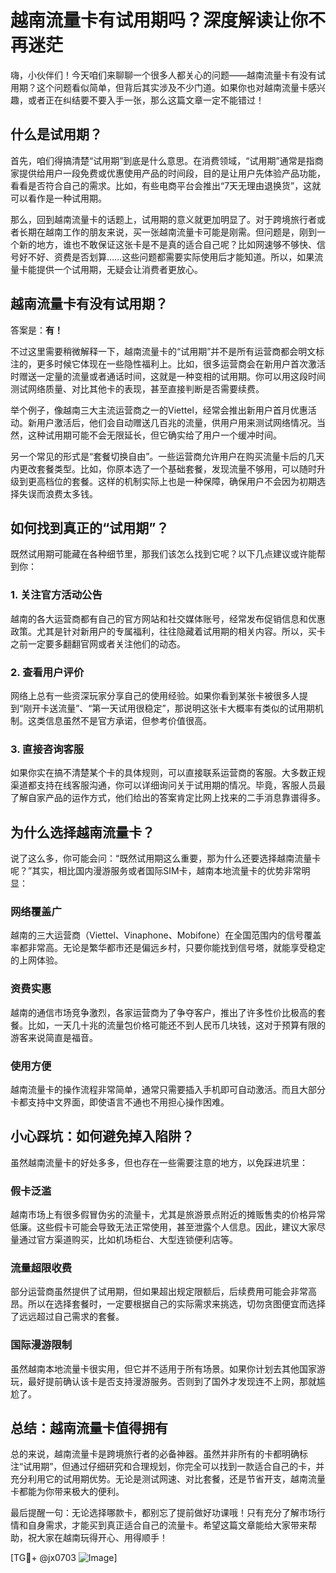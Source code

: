# 越南流量卡有试用期吗？深度解读让你不再迷茫

嗨，小伙伴们！今天咱们来聊聊一个很多人都关心的问题——越南流量卡有没有试用期？这个问题看似简单，但背后其实涉及不少门道。如果你也对越南流量卡感兴趣，或者正在纠结要不要入手一张，那么这篇文章一定不能错过！

## 什么是试用期？

首先，咱们得搞清楚“试用期”到底是什么意思。在消费领域，“试用期”通常是指商家提供给用户一段免费或优惠使用产品的时间段，目的是让用户先体验产品功能，看看是否符合自己的需求。比如，有些电商平台会推出“7天无理由退换货”，这就可以看作是一种试用期。

那么，回到越南流量卡的话题上，试用期的意义就更加明显了。对于跨境旅行者或者长期在越南工作的朋友来说，买一张越南流量卡可能是刚需。但问题是，刚到一个新的地方，谁也不敢保证这张卡是不是真的适合自己呢？比如网速够不够快、信号好不好、资费是否划算……这些问题都需要实际使用后才能知道。所以，如果流量卡能提供一个试用期，无疑会让消费者更放心。

## 越南流量卡有没有试用期？

答案是：**有！**

不过这里需要稍微解释一下，越南流量卡的“试用期”并不是所有运营商都会明文标注的，更多时候它体现在一些隐性福利上。比如，很多运营商会在新用户首次激活时赠送一定量的流量或者通话时间，这就是一种变相的试用期。你可以用这段时间测试网络质量、对比其他卡的表现，甚至直接判断是否需要续费。

举个例子，像越南三大主流运营商之一的Viettel，经常会推出新用户首月优惠活动。新用户激活后，他们会自动赠送几百兆的流量，供用户用来测试网络情况。当然，这种试用期可能不会无限延长，但它确实给了用户一个缓冲时间。

另一个常见的形式是“套餐切换自由”。一些运营商允许用户在购买流量卡后的几天内更改套餐类型。比如，你原本选了一个基础套餐，发现流量不够用，可以随时升级到更高档位的套餐。这样的机制实际上也是一种保障，确保用户不会因为初期选择失误而浪费太多钱。

## 如何找到真正的“试用期”？

既然试用期可能藏在各种细节里，那我们该怎么找到它呢？以下几点建议或许能帮到你：

### 1. 关注官方活动公告
越南的各大运营商都有自己的官方网站和社交媒体账号，经常发布促销信息和优惠政策。尤其是针对新用户的专属福利，往往隐藏着试用期的相关内容。所以，买卡之前一定要多翻翻官网或者关注他们的动态。

### 2. 查看用户评价
网络上总有一些资深玩家分享自己的使用经验。如果你看到某张卡被很多人提到“刚开卡送流量”、“第一天试用很稳定”，那说明这张卡大概率有类似的试用期机制。这类信息虽然不是官方承诺，但参考价值很高。

### 3. 直接咨询客服
如果你实在搞不清楚某个卡的具体规则，可以直接联系运营商的客服。大多数正规渠道都支持在线客服沟通，你可以详细询问关于试用期的情况。毕竟，客服人员最了解自家产品的运作方式，他们给出的答案肯定比网上找来的二手消息靠谱得多。

## 为什么选择越南流量卡？

说了这么多，你可能会问：“既然试用期这么重要，那为什么还要选择越南流量卡呢？”其实，相比国内漫游服务或者国际SIM卡，越南本地流量卡的优势非常明显：

### 网络覆盖广
越南的三大运营商（Viettel、Vinaphone、Mobifone）在全国范围内的信号覆盖率都非常高。无论是繁华都市还是偏远乡村，只要你能找到信号塔，就能享受稳定的上网体验。

### 资费实惠
越南的通信市场竞争激烈，各家运营商为了争夺客户，推出了许多性价比极高的套餐。比如，一天几十兆的流量包价格可能还不到人民币几块钱，这对于预算有限的游客来说简直是福音。

### 使用方便
越南流量卡的操作流程非常简单，通常只需要插入手机即可自动激活。而且大部分卡都支持中文界面，即使语言不通也不用担心操作困难。

## 小心踩坑：如何避免掉入陷阱？

虽然越南流量卡的好处多多，但也存在一些需要注意的地方，以免踩进坑里：

### 假卡泛滥
越南市场上有很多假冒伪劣的流量卡，尤其是旅游景点附近的摊贩售卖的价格异常低廉。这些假卡可能会导致无法正常使用，甚至泄露个人信息。因此，建议大家尽量通过官方渠道购买，比如机场柜台、大型连锁便利店等。

### 流量超限收费
部分运营商虽然提供了试用期，但如果超出规定限额后，后续费用可能会非常高昂。所以在选择套餐时，一定要根据自己的实际需求来挑选，切勿贪图便宜而选择了远远超过自己需求的套餐。

### 国际漫游限制
虽然越南本地流量卡很实用，但它并不适用于所有场景。如果你计划去其他国家游玩，最好提前确认该卡是否支持漫游服务。否则到了国外才发现连不上网，那就尴尬了。

## 总结：越南流量卡值得拥有

总的来说，越南流量卡是跨境旅行者的必备神器。虽然并非所有的卡都明确标注“试用期”，但通过仔细研究和合理规划，你完全可以找到一款适合自己的卡，并充分利用它的试用期优势。无论是测试网速、对比套餐，还是节省开支，越南流量卡都能为你带来极大的便利。

最后提醒一句：无论选择哪款卡，都别忘了提前做好功课哦！只有充分了解市场行情和自身需求，才能买到真正适合自己的流量卡。希望这篇文章能给大家带来帮助，祝大家在越南玩得开心、用得顺手！

[TG💪+ @jx0703 ![Image](https://github.com/user-attachments/assets/dbca1d08-cadb-493c-b0ec-ad6f7a83f270)]